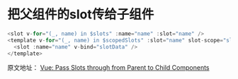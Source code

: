 # 把父组件的slot传给子组件

```javascript
<slot v-for="(_, name) in $slots" :name="name" :slot="name" />
<template v-for="(_, name) in $scopedSlots" :slot="name" slot-scope="slotData">
  <slot :name="name" v-bind="slotData" />
</template>
```

原文地址： [Vue: Pass Slots through from Parent to Child Components](https://gist.github.com/Loilo/73c55ed04917ecf5d682ec70a2a1b8e2)

